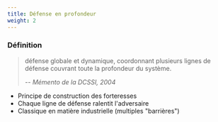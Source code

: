 ```yaml
---
title: Défense en profondeur
weight: 2
---
```

### Définition

> défense globale et dynamique, coordonnant plusieurs lignes de défense
> couvrant toute la profondeur du système.
>
> -- <cite>Mémento de la DCSSI, 2004</cite>

- Principe de construction des forteresses
- Chaque ligne de défense ralentit l'adversaire
- Classique en matière industrielle (multiples "barrières")
